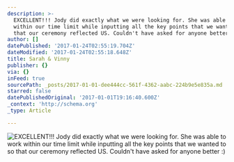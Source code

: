 ```yaml
---
description: >-
  EXCELLENT!!! Jody did exactly what we were looking for. She was able to work
  within our time limit while inputting all the key points that we wanted to so
  that our ceremony reflected US. Couldn't have asked for anyone better :)
author: []
datePublished: '2017-01-24T02:55:19.704Z'
dateModified: '2017-01-24T02:55:18.648Z'
title: Sarah & Vinny
publisher: {}
via: {}
inFeed: true
sourcePath: _posts/2017-01-01-dee444cc-561f-4362-aabc-224b9e5e835a.md
starred: false
datePublishedOriginal: '2017-01-01T19:16:40.600Z'
_context: 'http://schema.org'
_type: Article

---
```

![EXCELLENT!!! Jody did exactly what we were looking for. She was able to work within our time limit while inputting all the key points that we wanted to so that our ceremony reflected US. Couldn't have asked for anyone better :)](https://the-grid-user-content.s3-us-west-2.amazonaws.com/81761798-bdef-45d9-a48d-7646d12252fd.jpg)